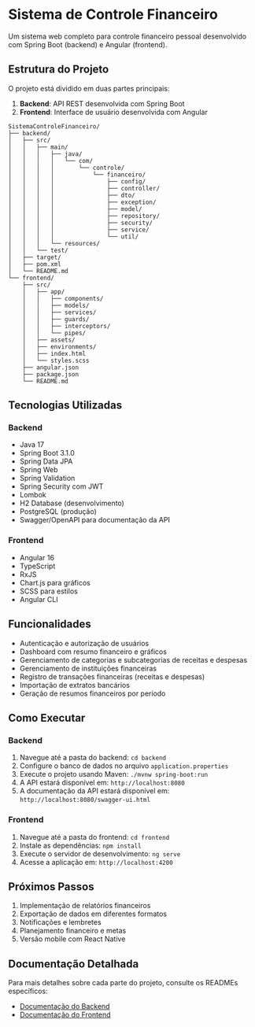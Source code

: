 # Sistema de Controle Financeiro

Um sistema web completo para controle financeiro pessoal desenvolvido com Spring Boot (backend) e Angular (frontend).

## Estrutura do Projeto

O projeto está dividido em duas partes principais:

1. **Backend**: API REST desenvolvida com Spring Boot
2. **Frontend**: Interface de usuário desenvolvida com Angular

```
SistemaControleFinanceiro/
├── backend/
│   ├── src/
│   │   ├── main/
│   │   │   ├── java/
│   │   │   │   └── com/
│   │   │   │       └── controle/
│   │   │   │           └── financeiro/
│   │   │   │               ├── config/
│   │   │   │               ├── controller/
│   │   │   │               ├── dto/
│   │   │   │               ├── exception/
│   │   │   │               ├── model/
│   │   │   │               ├── repository/
│   │   │   │               ├── security/
│   │   │   │               ├── service/
│   │   │   │               └── util/
│   │   │   └── resources/
│   │   └── test/
│   ├── target/
│   ├── pom.xml
│   └── README.md
└── frontend/
    ├── src/
    │   ├── app/
    │   │   ├── components/
    │   │   ├── models/
    │   │   ├── services/
    │   │   ├── guards/
    │   │   ├── interceptors/
    │   │   └── pipes/
    │   ├── assets/
    │   ├── environments/
    │   ├── index.html
    │   └── styles.scss
    ├── angular.json
    ├── package.json
    └── README.md
```

## Tecnologias Utilizadas

### Backend
- Java 17
- Spring Boot 3.1.0
- Spring Data JPA
- Spring Web
- Spring Validation
- Spring Security com JWT
- Lombok
- H2 Database (desenvolvimento)
- PostgreSQL (produção)
- Swagger/OpenAPI para documentação da API

### Frontend
- Angular 16
- TypeScript
- RxJS
- Chart.js para gráficos
- SCSS para estilos
- Angular CLI

## Funcionalidades

- Autenticação e autorização de usuários
- Dashboard com resumo financeiro e gráficos
- Gerenciamento de categorias e subcategorias de receitas e despesas
- Gerenciamento de instituições financeiras
- Registro de transações financeiras (receitas e despesas)
- Importação de extratos bancários
- Geração de resumos financeiros por período

## Como Executar

### Backend

1. Navegue até a pasta do backend: `cd backend`
2. Configure o banco de dados no arquivo `application.properties`
3. Execute o projeto usando Maven: `./mvnw spring-boot:run`
4. A API estará disponível em: `http://localhost:8080`
5. A documentação da API estará disponível em: `http://localhost:8080/swagger-ui.html`

### Frontend

1. Navegue até a pasta do frontend: `cd frontend`
2. Instale as dependências: `npm install`
3. Execute o servidor de desenvolvimento: `ng serve`
4. Acesse a aplicação em: `http://localhost:4200`

## Próximos Passos

1. Implementação de relatórios financeiros
2. Exportação de dados em diferentes formatos
3. Notificações e lembretes
4. Planejamento financeiro e metas
5. Versão mobile com React Native

## Documentação Detalhada

Para mais detalhes sobre cada parte do projeto, consulte os READMEs específicos:

- [Documentação do Backend](backend/README.md)
- [Documentação do Frontend](frontend/README.md)